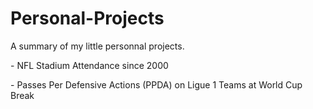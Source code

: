 # Personal-Projects
A summary of my little personnal projects.

<p> - NFL Stadium Attendance since 2000 <!p>
  
<p> - Passes Per Defensive Actions (PPDA) on Ligue 1 Teams at World Cup Break <!p>
  

